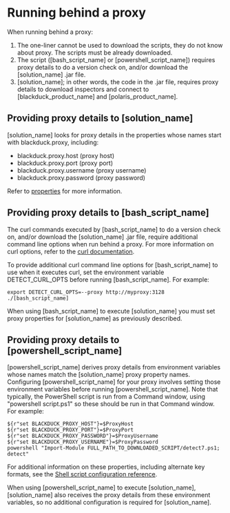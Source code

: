 # Running behind a proxy

When running behind a proxy:

1. The one-liner cannot be used to download the scripts, they do not know about proxy. The scripts must be already downloaded.
2. The script ([bash_script_name] or [powershell_script_name]) requires proxy details to do a version
check on, and/or download the [solution_name] .jar file.
3. [solution_name]; in other words, the code in the .jar file, requires proxy details to download inspectors and
connect to [blackduck_product_name] and [polaris_product_name].

## Providing proxy details to [solution_name]

[solution_name] looks for proxy details in the properties whose names start with blackduck.proxy,
including:

* blackduck.proxy.host (proxy host)
* blackduck.proxy.port (proxy port)
* blackduck.proxy.username (proxy username)
* blackduck.proxy.password (proxy password)

Refer to [properties](../properties/configuration/proxy.md) for more information.

## Providing proxy details to [bash_script_name]

The curl commands executed by [bash_script_name] to do a version check on, and/or download the [solution_name]
.jar file, require additional command line options when run behind a proxy. For more information
on curl options, refer to the [curl documentation](https://curl.haxx.se/docs/manpage.html).

To provide additional curl command line options for [bash_script_name] to use
when it executes curl, set the environment variable DETECT_CURL_OPTS before running
[bash_script_name]. For example:

    export DETECT_CURL_OPTS=--proxy http://myproxy:3128
    ./[bash_script_name]

When using [bash_script_name] to execute [solution_name] you must set proxy properties
for [solution_name] as previously described.

## Providing proxy details to [powershell_script_name]

[powershell_script_name] derives proxy details from environment variables
whose names match the [solution_name] proxy property names.
Configuring [powershell_script_name] for your proxy involves
setting those environment variables before running [powershell_script_name].
Note that typically, the PowerShell script is run from a Command window, using "powershell script.ps1" so these should be run in that Command window.
For example:

    ${r"set BLACKDUCK_PROXY_HOST"}=$ProxyHost
    ${r"set BLACKDUCK_PROXY_PORT"}=$ProxyPort
    ${r"set BLACKDUCK_PROXY_PASSWORD"}=$ProxyUsername
    ${r"set BLACKDUCK_PROXY_USERNAME"}=$ProxyPassword
    powershell "Import-Module FULL_PATH_TO_DOWNLOADED_SCRIPT/detect7.ps1; detect"

For additional information on these properties, including alternate key formats, see the [Shell script configuration reference](../scripts/overview.md).

When using [powershell_script_name] to execute [solution_name], [solution_name] also receives the proxy details
from these environment variables, so no additional configuration is required for [solution_name].


